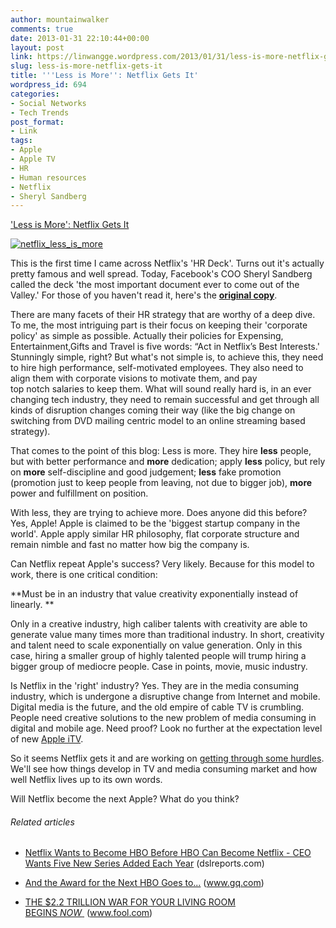 ```yaml
---
author: mountainwalker
comments: true
date: 2013-01-31 22:10:44+00:00
layout: post
link: https://linwangge.wordpress.com/2013/01/31/less-is-more-netflix-gets-it/
slug: less-is-more-netflix-gets-it
title: '''Less is More'': Netflix Gets It'
wordpress_id: 694
categories:
- Social Networks
- Tech Trends
post_format:
- Link
tags:
- Apple
- Apple TV
- HR
- Human resources
- Netflix
- Sheryl Sandberg
---
```


['Less is More': Netflix Gets It](http://gigaom.com/2013/01/29/netflix-company-culture/)

[![netflix_less_is_more](http://linwangge.files.wordpress.com/2013/01/netflix_less_is_more.png)](http://linwangge.files.wordpress.com/2013/01/netflix_less_is_more.png)

This is the first time I came across Netflix's 'HR Deck'. Turns out it's actually pretty famous and well spread. Today, Facebook's COO Sheryl Sandberg called the deck 'the most important document ever to come out of the Valley.' For those of you haven't read it, here's the **[original copy](http://www.slideshare.net/reed2001/culture-2009)**.

There are many facets of their HR strategy that are worthy of a deep dive. To me, the most intriguing part is their focus on keeping their 'corporate policy' as simple as possible. Actually their policies for Expensing, Entertainment,Gifts and Travel is five words: “Act in Netflix’s Best Interests.' Stunningly simple, right? But what's not simple is, to achieve this, they need to hire high performance, self-motivated employees. They also need to align them with corporate visions to motivate them, and pay top notch salaries to keep them. What will sound really hard is, in an ever changing tech industry, they need to remain successful and get through all kinds of disruption changes coming their way (like the big change on switching from DVD mailing centric model to an online streaming based strategy).

That comes to the point of this blog: Less is more. They hire **less** people, but with better performance and **more** dedication; apply **less** policy, but rely on **more** self-discipline and good judgement; **less** fake promotion (promotion just to keep people from leaving, not due to bigger job), **more** power and fulfillment on position.

With less, they are trying to achieve more. Does anyone did this before? Yes, Apple! Apple is claimed to be the 'biggest startup company in the world'. Apple apply similar HR philosophy, flat corporate structure and remain nimble and fast no matter how big the company is.

Can Netflix repeat Apple's success? Very likely. Because for this model to work, there is one critical condition:

**Must be in an industry that value creativity exponentially instead of linearly. **

Only in a creative industry, high caliber talents with creativity are able to generate value many times more than traditional industry. In short, creativity and talent need to scale exponentially on value generation. Only in this case, hiring a smaller group of highly talented people will trump hiring a bigger group of mediocre people. Case in points, movie, music industry.

Is Netflix in the 'right' industry? Yes. They are in the media consuming industry, which is undergone a disruptive change from Internet and mobile. Digital media is the future, and the old empire of cable TV is crumbling. People need creative solutions to the new problem of media consuming in digital and mobile age. Need proof? Look no further at the expectation level of new [Apple iTV](http://www.theverge.com/2012/1/4/2683478/apple-itv-smart-television).

So it seems Netflix gets it and are working on [getting through some hurdles](http://www.businessweek.com/ap/2012-11-07/netflix-rises-on-encouraging-report-takeover-hope). We'll see how things develop in TV and media consuming market and how well Netflix lives up to its own words.

Will Netflix become the next Apple? What do you think?


###### Related articles





	
  * [Netflix Wants to Become HBO Before HBO Can Become Netflix - CEO Wants Five New Series Added Each Year](http://www.dslreports.com/shownews/Netflix-Wants-to-Become-HBO-Before-HBO-Can-Become-Netflix-122949) (dslreports.com)

	
  * [And the Award for the Next HBO Goes to...](http://www.gq.com/entertainment/movies-and-tv/201302/netflix-founder-reed-hastings-house-of-cards-arrested-development#ixzz2JasZp2np) (www.gq.com)

	
  * [THE $2.2 TRILLION WAR FOR YOUR LIVING ROOM BEGINS _NOW_ ](http://www.fool.com/shop/newsletters/18/7b4c49d4-4c84-4f1a-ad4b-24bc9822ad5f.aspx?source=isaspodft0000229) (www.fool.com)[
](http://www.gq.com/entertainment/movies-and-tv/201302/netflix-founder-reed-hastings-house-of-cards-arrested-development#ixzz2JasZp2np)


